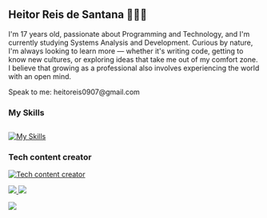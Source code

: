 ## Heitor Reis de Santana 👨🏻‍💻

<p>I'm 17 years old, passionate about Programming and Technology, and I'm currently studying Systems Analysis and Development. Curious by nature, I'm always looking to learn more — whether it's writing code, getting to know new cultures, or exploring ideas that take me out of my comfort zone. I believe that growing as a professional also involves experiencing the world with an open mind.</p>

<p>Speak to me: heitoreis0907@gmail.com</p>


<h3>My Skills</h3>

##

[![My Skills](https://skillicons.dev/icons?i=java,python)](https://skillicons.dev)

<h3>Tech content creator</h3>

[![Tech content creator](https://skillicons.dev/icons?i=youtube)](https://www.youtube.com/@heitorsantana01)


<a href= "https://www.instagram.com/helpdevsbr/" ><img src="https://img.shields.io/badge/Instagram-E4405F?style=for-the-badge&logo=instagram&logoColor=white"> </a>
<a href = "https://www.linkedin.com/in/heitor-santana-a231a830b/"> <img src="https://img.shields.io/badge/LinkedIn-0077B5?style=for-the-badge&logo=linkedin&logoColor=white"> </a>

<a ref = "https://www.youtube.com/@heitorsantana01" > <img src = "https://img.shields.io/badge/YouTube-FF0000?style=for-the-badge&logo=youtube&logoColor=white"> </a>

<!--
**heitorsantana-hub/heitorsantana-hub** is a ✨ _special_ ✨ repository because its `README.md` (this file) appears on your GitHub profile.

Here are some ideas to get you started:

- 🔭 I’m currently working on ...
- 🌱 I’m currently learning ...
- 👯 I’m looking to collaborate on ...
- 🤔 I’m looking for help with ...
- 💬 Ask me about ...
- 📫 How to reach me: ...
- 😄 Pronouns: ...
- ⚡ Fun fact: ...
-->
